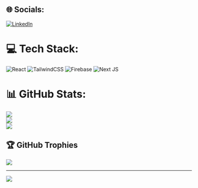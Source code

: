 
## 🌐 Socials:
[![LinkedIn](https://img.shields.io/badge/LinkedIn-%230077B5.svg?logo=linkedin&logoColor=white)](https://linkedin.com/in/https://www.linkedin.com/in/tunahan-%C3%A7eler-05a7a5249/) 

# 💻 Tech Stack:
![React](https://img.shields.io/badge/react-%2320232a.svg?style=for-the-badge&logo=react&logoColor=%2361DAFB) ![TailwindCSS](https://img.shields.io/badge/tailwindcss-%2338B2AC.svg?style=for-the-badge&logo=tailwind-css&logoColor=white) ![Firebase](https://img.shields.io/badge/firebase-%23039BE5.svg?style=for-the-badge&logo=firebase)  ![Next JS](https://img.shields.io/badge/Next-black?style=for-the-badge&logo=next.js&logoColor=white) 
# 📊 GitHub Stats:
![](https://github-readme-stats.vercel.app/api?username=Tunahanclr&theme=dark&hide_border=false&include_all_commits=false&count_private=false)<br/>
![](https://github-readme-streak-stats.herokuapp.com/?user=Tunahanclr&theme=dark&hide_border=false)<br/>
![](https://github-readme-stats.vercel.app/api/top-langs/?username=Tunahanclr&theme=dark&hide_border=false&include_all_commits=false&count_private=false&layout=compact)

## 🏆 GitHub Trophies
![](https://github-profile-trophy.vercel.app/?username=Tunahanclr&theme=radical&no-frame=false&no-bg=true&margin-w=4)

---
[![](https://visitcount.itsvg.in/api?id=Tunahanclr&icon=0&color=0)](https://visitcount.itsvg.in)

<!-- Proudly created with GPRM ( https://gprm.itsvg.in ) -->
